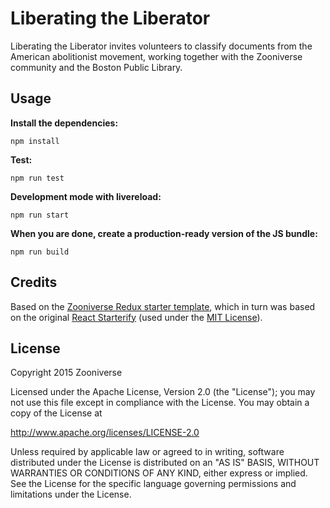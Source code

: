 # Liberating the Liberator

Liberating the Liberator invites volunteers to classify documents from the American abolitionist movement, working together with the Zooniverse community and the Boston Public Library.

## Usage

__Install the dependencies:__

`npm install`

__Test:__

```npm run test```

__Development mode with livereload:__

```npm run start```

__When you are done, create a production-ready version of the JS bundle:__

```npm run build```

## Credits

Based on the [Zooniverse Redux starter template](https://github.com/zooniverse/zoo-reduxify/),
which in turn was based on the original [React Starterify](https://github.com/Granze/react-starterify)
(used under the [MIT License](http://opensource.org/licenses/MIT)).

## License

Copyright 2015 Zooniverse

Licensed under the Apache License, Version 2.0 (the "License");
you may not use this file except in compliance with the License.
You may obtain a copy of the License at

   http://www.apache.org/licenses/LICENSE-2.0

Unless required by applicable law or agreed to in writing, software
distributed under the License is distributed on an "AS IS" BASIS,
WITHOUT WARRANTIES OR CONDITIONS OF ANY KIND, either express or implied.
See the License for the specific language governing permissions and
limitations under the License.
